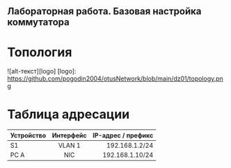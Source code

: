 ## Лабораторная работа. Базовая настройка коммутатора 
# Топология
![alt-текст][logo]
[logo]: https://github.com/pogodin2004/otusNetwork/blob/main/dz01/topology.png
# Таблица адресации

| Устройство    | Интерфейс          | IP-адрес / префикс |
| ------------- |:------------------:| ------------------:|
| S1            | VLAN 1             |     192.168.1.2/24 |
| PC A          | NIC                |    192.168.1.10/24 |
